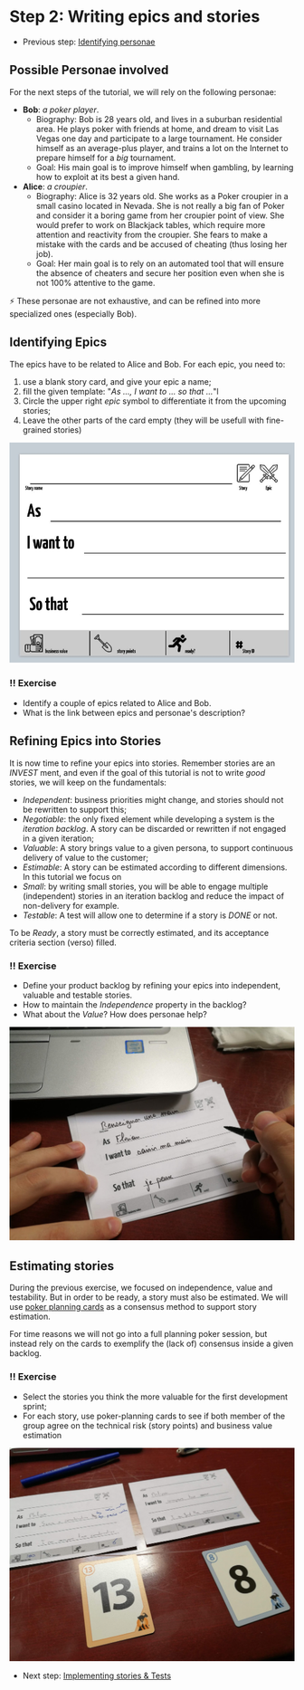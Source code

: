 # Step 2: Writing epics and stories

  * Previous step: [Identifying personae](./step1.md)

## Possible Personae involved

For the next steps of the tutorial, we will rely on the following personae:

  - **Bob**: _a poker player_.
    - Biography: Bob is 28 years old, and lives in a suburban residential area. He plays poker with friends at home, 
        and dream to visit Las Vegas one day and participate to a large tournament. He consider himself as an 
        average-plus player, and trains a lot on the Internet to prepare himself for a _big_ tournament.
    - Goal: His main goal is to improve himself when gambling, by learning how to exploit at its best a given hand.
  - **Alice**: _a croupier_.
    - Biography: Alice is 32 years old. She works as a Poker croupier in a small casino located in Nevada. She is not 
        really a big fan of Poker and consider it a boring game from her croupier point of view. She would prefer to 
        work on Blackjack tables, which require more attention and reactivity from the croupier. She fears to make a 
        mistake with the cards and be accused of cheating (thus losing her job).
     - Goal: Her main goal is to rely on an automated tool that will ensure the absence of cheaters and secure her 
        position even when she is not 100% attentive to the game.

:zap: These personae are not exhaustive, and can be refined into more specialized ones (especially Bob).

## Identifying Epics

The epics have to be related to Alice and Bob. For each epic, you need to:
 
   1. use a blank story card, and give your epic a name;
   2. fill the given template: "_As ..., I want to ... so that ..._"l
   3. Circle the upper right _epic_ symbol to differentiate it from the upcoming stories;
   4. Leave the other parts of the card empty (they will be usefull with fine-grained stories)
   
<div align="center">

![](../pics/story_card.jpg)

</div>

### :bangbang: Exercise

  - Identify a couple of epics related to Alice and Bob.
  - What is the link between epics and personae's description? 

## Refining Epics into Stories

It is now time to refine your epics into stories. Remember stories are an _INVEST_ ment, and even if the goal of this 
tutorial is not to write _good_ stories, we will keep on the fundamentals:

  - _Independent_: business priorities might change, and stories should not be rewritten to support this;
  - _Negotiable_: the only fixed element while developing a system is the _iteration backlog_. A story can be discarded 
    or rewritten if not engaged in a given iteration;
  - _Valuable_: A story brings value to a given persona, to support continuous delivery of value to the customer;
  - _Estimable_: A story can be estimated according to different dimensions. In this tutorial we focus on 
  - _Small_: by writing small stories, you will be able to engage multiple (independent) stories in an iteration 
    backlog and reduce the impact of non-delivery for example. 
  - _Testable_: A test will allow one to determine if a story is _DONE_ or not.

To be _Ready_, a story must be correctly estimated, and its acceptance criteria section (verso) filled.

### :bangbang: Exercise

  - Define your product backlog by refining your epics into independent, valuable and testable stories. 
  - How to maintain the _Independence_ property in the backlog?
  - What about the _Value_? How does personae help?

<div align="center">

![](../pics/stories.jpg)

</div>


## Estimating stories

During the previous exercise, we focused on independence, value and testability. But in order to be ready, a story must 
also be estimated. We will use [poker planning cards](../../organizers/agile_planning_pokerA4RV.pdf) as a consensus 
method to support story estimation. 

For time reasons we will not go into a full planning poker session, but instead rely on the cards to exemplify the 
(lack of) consensus inside a given backlog.

### :bangbang: Exercise

  - Select the stories you think the more valuable for the first development sprint;
  - For each story, use poker-planning cards to see if both member of the group agree on the technical risk (story 
    points) and business value estimation

<div align="center">

![](../pics/estimation.jpg)

</div>


  * Next step: [Implementing stories & Tests](./step3.md)